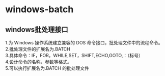 # windows-batch  
## windows批处理接口<br>
1.为 Windows 操作系统建立兼容的 DOS 命令接口，批处理文件中的流程命令。<br>
2.批处理文件的扩展名为.BATCH <br>
3.具体命令：IF，FOR，WHILE,SET，SHIFT,ECHO,GOTO,：（标号）<br>
4.设计命令的名称，参数等格式。 <br>
5.可以执行扩展名为.BATCH 的批处理文件 <br>
